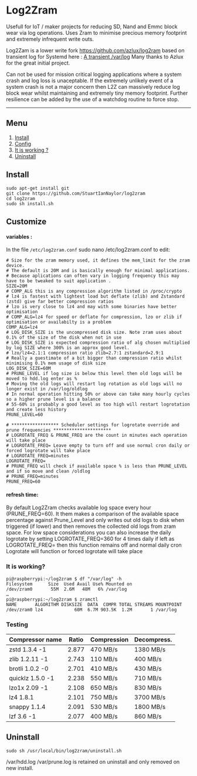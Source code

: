 # Log2Zram

Usefull for IoT / maker projects for reducing SD, Nand and Emmc block wear via log operations.
Uses Zram to minimise precious memory footprint and extremely infrequent write outs.

Log2Zam is a lower write fork https://github.com/azlux/log2ram based on transient log for Systemd here : [A transient /var/log](https://www.debian-administration.org/article/661/A_transient_/var/log)
Many thanks to Azlux for the great initial project.

Can not be used for mission critical logging applications where a system crash and log loss is unaceptable.
If the extremely unlikely event of a system crash is not a major concern then L2Z can massively reduce log block wear whilst maintaining and extremely tiny memory footprint. Further resilience can be added by the use of a watchdog routine to force stop.

_____
## Menu
1. [Install](#install)
2. [Config](#config)
3. [It is working ?](#it-is-working)
4. [Uninstall](#uninstall-)

## Install
    sudo apt-get install git
    git clone https://github.com/StuartIanNaylor/log2zram
    cd log2zram
    sudo sh install.sh
    

## Customize
#### variables :
In the file `/etc/log2zram.conf` sudo nano /etc/log2zram.conf to edit:
```
# Size for the zram memory used, it defines the mem_limit for the zram device.
# The default is 20M and is basically enough for minimal applications.
# Because aplications can often vary in logging frequency this may have to be tweaked to suit application .
SIZE=20M
# COMP_ALG this is any compression algorithm listed in /proc/crypto
# lz4 is fastest with lightest load but deflate (zlib) and Zstandard (zstd) give far better compression ratios
# lzo is very close to lz4 and may with some binaries have better optimisation
# COMP_ALG=lz4 for speed or deflate for compression, lzo or zlib if optimisation or availabilty is a problem
COMP_ALG=lz4
# LOG_DISK_SIZE is the uncompressed disk size. Note zram uses about 0.1% of the size of the disk when not in use
# LOG_DISK_SIZE is expected compression ratio of alg chosen multiplied by log SIZE where 300% is an approx good level.
# lzo/lz4=2.1:1 compression ratio zlib=2.7:1 zstandard=2.9:1
# Really a guestimate of a bit bigger than compression ratio whilst minimising 0.1% mem usage of disk size
LOG_DISK_SIZE=60M
# PRUNE_LEVEL if log size is below this level then old logs will be moved to hdd.log enter as %
# Moving the old logs will restart log rotation as old logs will no longer exist in /var/log/oldlog
# In normal operation hitting 50% or above can take many hourly cycles so a higher prune level is a balance
# 55-60% is probably a good level as too high will restart logrotation and create less history  
PRUNE_LEVEL=60

# ****************** Scheduler settings for logrotate override and prune frequencies **********************
# LOGROTATE_FREQ & PRUNE_FREQ are the count in minutes each operation will take place
# LOGROTATE_FREQ= Leave empty to turn off and use normal cron daily or forced logrotate will take place
# LOGROTATE_FREQ=minutes
LOGROTATE_FREQ=
# PRUNE_FREQ will check if available space % is less than PRUNE_LEVEL and if so move and clean /oldlog
# PRUNE_FREQ=minutes
PRUNE_FREQ=60
```

#### refresh time:
By default Log2Zram checks available log space every hour (PRUNE_FREQ=60). It them makes a comparison of the available space percentage against Prune_Level and only writes out old logs to disk when triggered (if lower) and then removes the collected old logs from zram space.
For low space considerations you can also increase the daily logrotate by setting LOGROTATE_FREQ=360 for 4 times daily if left as LOGROTATE_FREQ= then this function remains off and normal daily cron Logrotate will function or forced logrotate will take place

### It is working?
```
pi@raspberrypi:~/log2zram $ df "/var/log" -h
Filesystem      Size  Used Avail Use% Mounted on
/dev/zram0       55M  2.6M   48M   6% /var/log
…
pi@raspberrypi:~/log2zram $ zramctl
NAME       ALGORITHM DISKSIZE  DATA  COMPR TOTAL STREAMS MOUNTPOINT
/dev/zram0 lz4            60M  6.7M 903.5K  1.2M       1 /var/log
```

### Testing


| Compressor name	     | Ratio	| Compression | Decompress. |
|------------------------|----------|-------------|-------------|
|zstd 1.3.4 -1	         | 2.877	| 470 MB/s	  | 1380 MB/s   |
|zlib 1.2.11 -1	         | 2.743    | 110 MB/s    | 400 MB/s    |
|brotli 1.0.2 -0	     | 2.701	| 410 MB/s	  | 430 MB/s    |
|quicklz 1.5.0 -1	     | 2.238	| 550 MB/s	  | 710 MB/s    |
|lzo1x 2.09 -1	         | 2.108	| 650 MB/s	  | 830 MB/s    |
|lz4 1.8.1	             | 2.101    | 750 MB/s    | 3700 MB/s   |
|snappy 1.1.4	         | 2.091	| 530 MB/s	  | 1800 MB/s   |
|lzf 3.6 -1	             | 2.077	| 400 MB/s	  | 860 MB/s    |


## Uninstall
```
sudo sh /usr/local/bin/log2zram/uninstall.sh
```
/var/hdd.log /var/prune.log is retained on uninstall and only removed on new install.
